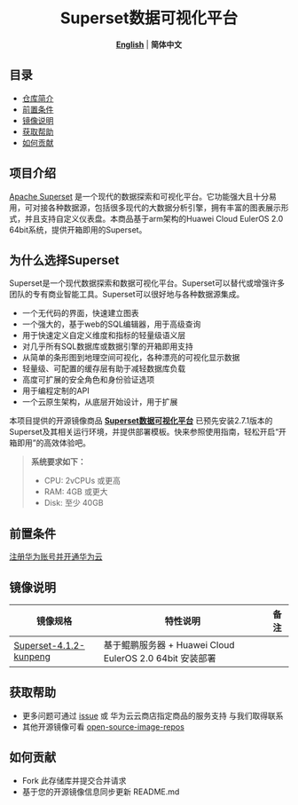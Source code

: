  <h1 align="center">Superset数据可视化平台</h1>
  <p align="center">
    <a href="README.md"><strong>English</strong></a> | <strong>简体中文</strong>
  </p>


## 目录

- [仓库简介](#项目介绍)
- [前置条件](#前置条件)
- [镜像说明](#镜像说明)
- [获取帮助](#获取帮助)
- [如何贡献](#如何贡献)

## 项目介绍

[Apache Superset](https://github.com/apache/superset) 是一个现代的数据探索和可视化平台。它功能强大且十分易用，可对接各种数据源，包括很多现代的大数据分析引擎，拥有丰富的图表展示形式，并且支持自定义仪表盘。本商品基于arm架构的Huawei Cloud EulerOS 2.0 64bit系统，提供开箱即用的Superset。

## 为什么选择Superset

Superset是一个现代数据探索和数据可视化平台。Superset可以替代或增强许多团队的专有商业智能工具。Superset可以很好地与各种数据源集成。

- 一个无代码的界面，快速建立图表
- 一个强大的，基于web的SQL编辑器，用于高级查询
- 用于快速定义自定义维度和指标的轻量级语义层
- 对几乎所有SQL数据库或数据引擎的开箱即用支持
- 从简单的条形图到地理空间可视化，各种漂亮的可视化显示数据
- 轻量级、可配置的缓存层有助于减轻数据库负载
- 高度可扩展的安全角色和身份验证选项
- 用于编程定制的API
- 一个云原生架构，从底层开始设计，用于扩展

本项目提供的开源镜像商品 [**Superset数据可视化平台**](https://marketplace.huaweicloud.com/contents/00197895-dcb9-4af3-9ba1-ac33ab509a8f#productid=OFFI1131119448706367488) 已预先安装2.7.1版本的Superset及其相关运行环境，并提供部署模板。快来参照使用指南，轻松开启“开箱即用”的高效体验吧。


> **系统要求如下：**
> - CPU: 2vCPUs 或更高
> - RAM: 4GB 或更大
> - Disk: 至少 40GB

## 前置条件
[注册华为账号并开通华为云](https://support.huaweicloud.com/usermanual-account/account_id_001.html)

## 镜像说明

| 镜像规格                                                                                                      | 特性说明 | 备注 |
|-----------------------------------------------------------------------------------------------------------| --- | --- |
| [Superset-4.1.2-kunpeng](https://github.com/HuaweiCloudDeveloper/superset-image/tree/Superset-2.7.1-kunpeng) | 基于鲲鹏服务器 + Huawei Cloud EulerOS 2.0 64bit 安装部署 |  |

## 获取帮助
- 更多问题可通过 [issue](https://github.com/HuaweiCloudDeveloper/redis-image/issues) 或 华为云云商店指定商品的服务支持 与我们取得联系
- 其他开源镜像可看 [open-source-image-repos](https://github.com/HuaweiCloudDeveloper/open-source-image-repos)

## 如何贡献
- Fork 此存储库并提交合并请求
- 基于您的开源镜像信息同步更新 README.md